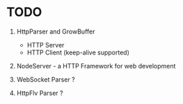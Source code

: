 TODO
====

1. HttpParser and GrowBuffer

   * HTTP Server 
   * HTTP Client (keep-alive supported)

2. NodeServer - a HTTP Framework for web development

3. WebSocket Parser ?




4. HttpFlv Parser ?


